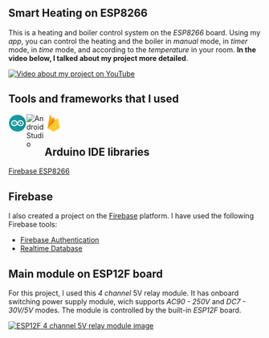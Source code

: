 ## Smart Heating on ESP8266

This is a heating and boiler control system on the *ESP8266* board. Using my *app*, you can control the heating and the boiler in *manual* mode, in *timer* mode, in *time* mode, and according to the *temperature* in your room. **In the video below, I talked about my project more detailed**.

[![Video about my project on YouTube](https://img.youtube.com/vi/cq129xrJ70Y/0.jpg)](https://www.youtube.com/watch?v=cq129xrJ70Y)

## Tools and frameworks that I used

[<img align="left" alt="ArduinoIDE" width="36px" src="https://raw.githubusercontent.com/github/explore/80688e429a7d4ef2fca1e82350fe8e3517d3494d/topics/arduino/arduino.png"/>](https://www.arduino.cc/en/software)
[<img align="left" alt="AndroidStudio" width="36px" src="https://img.icons8.com/color/344/android-studio--v3.png"/>](https://developer.android.com/studio)
[<img align="left" alt="Firebase" width="36px" src="https://raw.githubusercontent.com/github/explore/80688e429a7d4ef2fca1e82350fe8e3517d3494d/topics/firebase/firebase.png"/>](https://firebase.google.com)
</br>
</br>

## Arduino IDE libraries

[Firebase ESP8266](https://github.com/mobizt/Firebase-ESP8266)

## Firebase

I also created a project on the [Firebase](https://firebase.google.com) platform. I have used the following Firebase tools:
+ [Firebase Authentication](https://firebase.google.com/docs/auth)
+ [Realtime Database](https://firebase.google.com/docs/database)

## Main module on ESP12F board

For this project, I used this *4 channel* 5V relay module. It has onboard switching power supply module, wich supports *AC90 - 250V* and *DC7 - 30V/5V* modes. The module is controlled by the built-in *ESP12F* board.

[![ESP12F 4 channel 5V relay module image](https://ae01.alicdn.com/kf/Hdb55370f2db2412891303e012a22df06u/DC-5V-ESP8266-ESP-12F-ESP12F-4-Channel-WiFi-Relay-Module-4-Channel-Relay-Module-For.jpg_Q90.jpg_.webp)](https://www.aliexpress.com/i/1005001644477508.html)